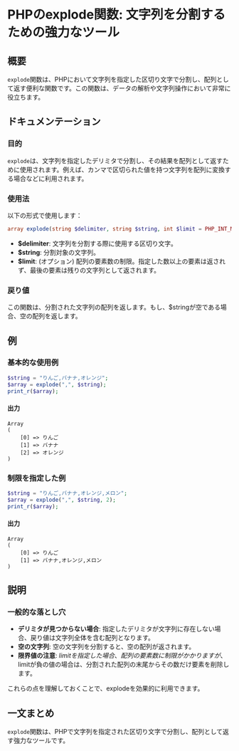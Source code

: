 <!--
Meta Description: # PHPのexplode関数: 文字列を分割するための強力なツール ## 概要 `explode`関数は、PHPにおいて文字列を指定した区切り文字で分割し、配列として返す便利な関数です。この関数は、データの解析や文字列操作において非常に役立ちます。 ## ドキュメンテーション ### 目的 `ex...
Meta Keywords: string, array, explode, りんご, バナナ
-->

# PHPのexplode関数: 文字列を分割するための強力なツール

## 概要
`explode`関数は、PHPにおいて文字列を指定した区切り文字で分割し、配列として返す便利な関数です。この関数は、データの解析や文字列操作において非常に役立ちます。

## ドキュメンテーション

### 目的
`explode`は、文字列を指定したデリミタで分割し、その結果を配列として返すために使用されます。例えば、カンマで区切られた値を持つ文字列を配列に変換する場合などに利用されます。

### 使用法
以下の形式で使用します：

```php
array explode(string $delimiter, string $string, int $limit = PHP_INT_MAX);
```

- **$delimiter**: 文字列を分割する際に使用する区切り文字。
- **$string**: 分割対象の文字列。
- **$limit**: (オプション) 配列の要素数の制限。指定した数以上の要素は返されず、最後の要素は残りの文字列として返されます。

### 戻り値
この関数は、分割された文字列の配列を返します。もし、$stringが空である場合、空の配列を返します。

## 例

### 基本的な使用例
```php
$string = "りんご,バナナ,オレンジ";
$array = explode(",", $string);
print_r($array);
```

#### 出力
```
Array
(
    [0] => りんご
    [1] => バナナ
    [2] => オレンジ
)
```

### 制限を指定した例
```php
$string = "りんご,バナナ,オレンジ,メロン";
$array = explode(",", $string, 2);
print_r($array);
```

#### 出力
```
Array
(
    [0] => りんご
    [1] => バナナ,オレンジ,メロン
)
```

## 説明

### 一般的な落とし穴
- **デリミタが見つからない場合**: 指定したデリミタが文字列に存在しない場合、戻り値は文字列全体を含む配列となります。
- **空の文字列**: 空の文字列を分割すると、空の配列が返されます。
- **限界値の注意**: $limitを指定した場合、配列の要素数に制限がかかりますが、$limitが負の値の場合は、分割された配列の末尾からその数だけ要素を削除します。

これらの点を理解しておくことで、explodeを効果的に利用できます。

## 一文まとめ
`explode`関数は、PHPで文字列を指定された区切り文字で分割し、配列として返す強力なツールです。
